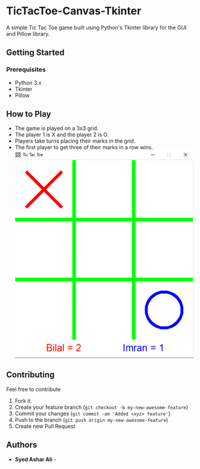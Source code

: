 # TicTacToe-Canvas-Tkinter

A simple Tic Tac Toe game built using Python's Tkinter library for the GUI and Pillow library.

## Getting Started

### Prerequisites

- Python 3.x
- Tkinter
- Pillow

## How to Play
- The game is played on a 3x3 grid.
- The player 1 is X and the player 2 is O.
- Players take turns placing their marks in the grid.
- The first player to get three of their marks in a row wins.
![Usage](tictactoe.png)

## Contributing

Feel free to contribute

1. Fork it.
2. Create your feature branch (`git checkout -b my-new-awesome-feature`)
3. Commit your changes (`git commit -am 'Added <xyz> feature'`)
4. Push to the branch (`git push origin my-new-awesome-feature`)
5. Create new Pull Request


## Authors

* **Syed Ashar Ali** -
